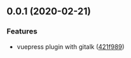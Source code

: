 <a name="0.0.1"></a>
## 0.0.1 (2020-02-21)


### Features

* vuepress plugin with gitalk ([421f989](https://github.com/Rain120/vuepress-plugin-awesome-gitalk/commit/421f989))



